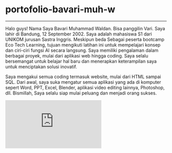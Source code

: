 # portofolio-bavari-muh-w
---
Halo guys! Nama Saya Bavari Muhammad Waldan. Bisa panggilin Vari. Saya lahir di Bandung, 12 September 2002. Saya adalah mahasiswa S1 dari UNIKOM jurusan Sastra Inggris. Meskipun beda  Sebagai peserta bootcamp Eco Tech Learning, tujuan mengikuti latihan ini untuk mempelajari konsep dan ciri-ciri fungsi AI secara langsung. Saya memiliki pengalaman dalam berbagai proyek, mulai dari aplikasi web hingga coding. Saya selalu bersemangat untuk belajar hal baru dan menerapkan keterampilan saya untuk menciptakan solusi inovatif.

Saya mengakui semua coding termasuk website, mulai dari HTML sampai SQL. Dari awal, saya suka mengatur semua aplikasi yang ada di komputer sepert Word, PPT, Excel, Blender, aplikasi video editing lainnya, Photoshop, dll. Bismillah, Saya selalu siap mulai peluang dan menjadi orang sukses.

![Lihat Portofolio Saya](https://github.com/bavari2002/pdf-portofolio-bavari/blob/b4a31419a7aace0553ff50108b23faeb3f95d54f/PDF%20Portfolio/CV%20Bavari.pdf)

